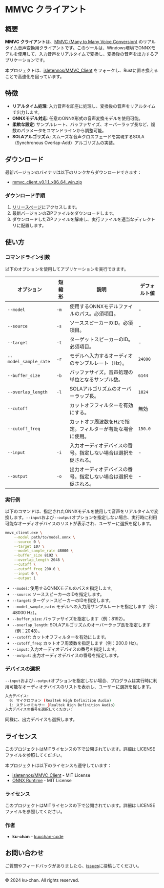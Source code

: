 # MMVC クライアント

## 概要

**MMVC クライアント**は、[MMVC (Many to Many Voice Conversion)](https://github.com/isletennos/MMVC_Trainer) のリアルタイム音声変換用クライアントです。このツールは、Windows環境でONNXモデルを使用して、入力音声をリアルタイムで変換し、変換後の音声を出力するアプリケーションです。

本プロジェクトは、[isletennos/MMVC_Client](https://github.com/isletennos/MMVC_Client) をフォークし、Rustに置き換えることで高速化を図っています。

## 特徴

* **リアルタイム処理**: 入力音声を即座に処理し、変換後の音声をリアルタイムで出力します。
* **ONNXモデル対応**: 任意のONNX形式の音声変換モデルを使用可能。
* **柔軟な設定**: サンプルレート、バッファサイズ、オーバーラップ長など、複数のパラメータをコマンドラインから調整可能。
* **SOLAアルゴリズム**: スムーズな音声クロスフェードを実現するSOLA（Synchronous Overlap-Add）アルゴリズムの実装。

## ダウンロード

最新バージョンのバイナリは以下のリンクからダウンロードできます：

* [mmvc_client_v0.1.1_x86_64_win.zip](https://github.com/kuuchan-code/MMVC_Client/releases/download/v0.1.1/mmvc_client_v0.1.1_x86_64_win.zip)

### ダウンロード手順

1. [リリースページ](https://github.com/kuuchan-code/MMVC_Client/releases)にアクセスします。
2. 最新バージョンのZIPファイルをダウンロードします。
3. ダウンロードしたZIPファイルを解凍し、実行ファイルを適当なディレクトリに配置します。

## 使い方

### コマンドライン引数

以下のオプションを使用してアプリケーションを実行できます。

| オプション | 短縮形 | 説明 | デフォルト値 |
| --- | --- | --- | --- |
| `--model` | `-m` | 使用するONNXモデルファイルのパス。必須項目。 | - |
| `--source` | `-s` | ソーススピーカーのID。必須項目。 | - |
| `--target` | `-t` | ターゲットスピーカーのID。必須項目。 | - |
| `--model_sample_rate` | `-r` | モデルへ入力するオーディオのサンプルレート（Hz）。 | `24000` |
| `--buffer_size` | `-b` | バッファサイズ。音声処理の単位となるサンプル数。 | `6144` |
| `--overlap_length` | `-l` | SOLAアルゴリズムのオーバーラップ長。 | `1024` |
| `--cutoff` |  | カットオフフィルターを有効にする。 | 無効 |
| `--cutoff_freq` |  | カットオフ周波数をHzで指定。フィルターが有効な場合に使用。 | `150.0` |
| `--input` | `-i` | 入力オーディオデバイスの番号。指定しない場合は選択を促される。 | - |
| `--output` | `-o` | 出力オーディオデバイスの番号。指定しない場合は選択を促される。 | - |

### 実行例

以下のコマンドは、指定されたONNXモデルを使用して音声をリアルタイムで変換します。`--input`および`--output`オプションを指定しない場合、実行時に利用可能なオーディオデバイスのリストが表示され、ユーザーに選択を促します。

```bash
mmvc_client.exe \
    --model path/to/model.onnx \
    --source 0 \
    --target 107 \
    --model_sample_rate 48000 \
    --buffer_size 8192 \
    --overlap_length 2048 \
    --cutoff \
    --cutoff_freq 200.0 \
    --input 0 \
    --output 1
```

* `--model`: 使用するONNXモデルのパスを指定します。
* `--source`: ソーススピーカーのIDを指定します。
* `--target`: ターゲットスピーカーのIDを指定します。
* `--model_sample_rate`: モデルへの入力用サンプルレートを指定します（例：48000 Hz）。
* `--buffer_size`: バッファサイズを指定します（例：8192）。
* `--overlap_length`: SOLAアルゴリズムのオーバーラップ長を指定します（例：2048）。
* `--cutoff`: カットオフフィルターを有効にします。
* `--cutoff_freq`: カットオフ周波数を指定します（例：200.0 Hz）。
* `--input`: 入力オーディオデバイスの番号を指定します。
* `--output`: 出力オーディオデバイスの番号を指定します。

### デバイスの選択

`--input`および`--output`オプションを指定しない場合、プログラムは実行時に利用可能なオーディオデバイスのリストを表示し、ユーザーに選択を促します。

```bash
入力デバイス:
  0: マイクロフォン (Realtek High Definition Audio)
  1: ステレオミキサー (Realtek High Definition Audio)
入力デバイスの番号を選択してください:
```

同様に、出力デバイスも選択します。

## ライセンス

このプロジェクトはMITライセンスの下で公開されています。詳細は LICENSE ファイルを参照してください。

本プロジェクトは以下のライセンスも遵守しています：

* [isletennos/MMVC_Client](https://github.com/isletennos/MMVC_Client) - MIT License
* [ONNX Runtime](https://github.com/microsoft/onnxruntime) - MIT License

### ライセンス

このプロジェクトはMITライセンスの下で公開されています。詳細は LICENSE ファイルを参照してください。

### 作者

* **ku-chan** - [kuuchan-code](https://github.com/kuuchan-code)

## お問い合わせ

ご質問やフィードバックがありましたら、[issues](https://github.com/kuuchan-code/MMVC_Client/issues)に投稿してください。

* * *

© 2024 ku-chan. All rights reserved.